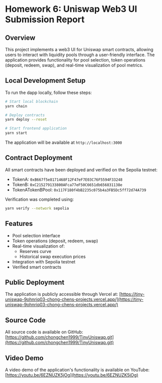 # Homework 6: Uniswap Web3 UI Submission Report

## Overview
This project implements a web3 UI for Uniswap smart contracts, allowing users to interact with liquidity pools through a user-friendly interface. The application provides functionality for pool selection, token operations (deposit, redeem, swap), and real-time visualization of pool metrics.

## Local Development Setup
To run the dapp locally, follow these steps:

```bash
# Start local blockchain
yarn chain

# Deploy contracts
yarn deploy --reset

# Start frontend application
yarn start
```

The application will be available at `http://localhost:3000`

## Contract Deployment
All smart contracts have been deployed and verified on the Sepolia testnet:

- TokenA: `0xB667f5e8171468F12F47eF7E03C76F5594F33248`
- TokenB: `0xC215279133800AFca77eF50C6651db656831138e`
- TokenATokenBPool: `0x117F180f4bB2235c075b4a3FB5Dc5ff72d74A739`

Verification was completed using:
```bash
yarn verify --network sepolia
```

## Features
- Pool selection interface
- Token operations (deposit, redeem, swap)
- Real-time visualization of:
  - Reserves curve
  - Historical swap execution prices
- Integration with Sepolia testnet
- Verified smart contracts

## Public Deployment
The application is publicly accessible through Vercel at:
[https://tiny-uniswap-9ohnriq03-chong-chens-projects.vercel.app/](https://tiny-uniswap-9ohnriq03-chong-chens-projects.vercel.app/)

## Source Code
All source code is available on GitHub:
[https://github.com/chongchen1999/TinyUniswap.git](https://github.com/chongchen1999/TinyUniswap.git)

## Video Demo
A video demo of the application's functionality is available on YouTube:
[https://youtu.be/6EZNUZK5jOg](https://youtu.be/6EZNUZK5jOg)